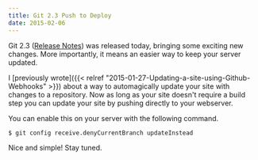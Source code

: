 ```yaml
---
title: Git 2.3 Push to Deploy
date: 2015-02-06
---
```


Git 2.3 ([Release Notes](https://github.com/gitster/git/blob/v2.3.0/Documentation/RelNotes/2.3.0.txt)) was released today, bringing some exciting new changes. More importantly, it means an easier way to keep your server updated.

I [previously wrote]({{< relref "2015-01-27-Updating-a-site-using-Github-Webhooks" >}}) about a way to automagically update your site with changes to a repository. Now as long as your site doesn't require a build step you can update your site by pushing directly to your webserver.

You can enable this on your server with the following command.
``` bash
$ git config receive.denyCurrentBranch updateInstead
```

Nice and simple! Stay tuned.

